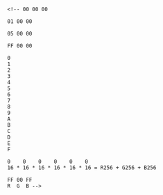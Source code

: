 
    <!-- 00 00 00

    01 00 00

    05 00 00

    FF 00 00

    0  
    1
    2
    3
    4
    5
    6
    7
    8
    9
    A
    B
    C
    D
    E
    F

    0    0    0    0    0    0
    16 * 16 * 16 * 16 * 16 * 16 = R256 + G256 + B256

    FF 00 FF
    R  G  B -->

    